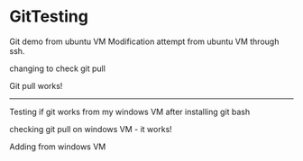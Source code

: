 # GitTesting
Git demo from ubuntu VM
Modification attempt from ubuntu VM through ssh.

changing to check git pull

Git pull works!
________________________________________

Testing if git works from my windows VM after installing git bash 

checking git pull on windows VM - it works!

Adding from windows VM
